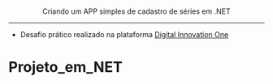 <p align="center">
  <a href="https://github.com/GeancarlosDEV/Projeto_em_.NET">
 
  </a>
  <br />  
  Criando um APP simples de cadastro de séries em .NET
</p>

<hr />

- Desafio prático realizado na plataforma [Digital Innovation One](https://web.digitalinnovation.one/home "Digital Innovation One")
# Projeto_em_NET
